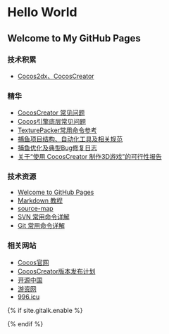 # Hello World
## Welcome to My GitHub Pages


### 技术积累
*  [Cocos2dx、CocosCreator](Cocos)


### 精华
*  [CocosCreator 常见问题](Cocos/CocosCreator常见问题)
*  [Cocos引擎底层常见问题](Cocos/Cocos引擎底层常见问题)
*  [TexturePacker常用命令参考](Cocos/TexturePacker常用命令参考)
*  [捕鱼项目结构、自动化工具及相关规范](dh_work/捕鱼项目结构、自动化工具及相关规范)
*  [捕鱼优化及典型Bug修复日志](dh_work/捕鱼优化及典型Bug修复日志)
*  [关于“使用 CocosCreator 制作3D游戏”的可行性报告](dh_work/关于CocosCreator开发3D游戏的可行性报告)


### 技术资源
* [Welcome to GitHub Pages](GitPageExample)
* [Markdown 教程](https://www.cnblogs.com/liugang-vip/p/6337580.html)
* [source-map](https://www.jianshu.com/p/fc622f8cff99)
* [SVN 常用命令详解](https://blog.csdn.net/GX_1_11_real/article/details/86489756)
* [Git 常用命令详解](https://blog.csdn.net/weelyy/article/details/82823798)


### 相关网站
* [Cocos官网](https://www.cocos.com)
* [CocosCreator版本发布计划](https://trello.com/b/JWVRRxMG)
* [开源中国](https://www.oschina.net)
* [游资网](https://www.gameres.com)
* [996.icu](https://996.icu)

<!-- Gitalk 评论 start  -->
{% if site.gitalk.enable %}
<!-- Gitalk link  -->
<link rel="stylesheet" href="https://unpkg.com/gitalk/dist/gitalk.css">
<script src="https://unpkg.com/gitalk@latest/dist/gitalk.min.js"></script>
<div id="gitalk-container"></div>
    <script type="text/javascript">
    var gitalk = new Gitalk(
        {
            clientID: '{{site.gitalk.clientID}}',
            clientSecret: '{{site.gitalk.clientSecret}}',
            repo: '{{site.gitalk.repo}}',
            owner: '{{site.gitalk.owner}}',
            admin: ['{{site.gitalk.admin}}'],
            distractionFreeMode: {
                {
                    site.gitalk.distractionFreeMode
                }
            },
            id: 'about',
        }
    );
    gitalk.render('gitalk-container');
</script>
{% endif %}